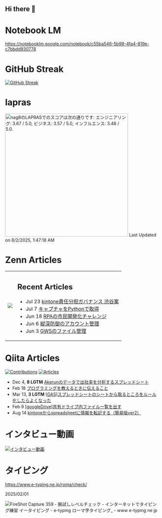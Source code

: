 ## Hi there 👋

<!--https://github.com/antonkomarev/github-profile-views-counter-->
# Notebook LM
https://notebooklm.google.com/notebook/c55ba546-5b98-4fa4-819e-c7bbdd930778

# GitHub Streak
[![GitHub Streak](https://github-readme-streak-stats.herokuapp.com?user=nag8&theme=transparent&hide_border=true&date_format=%5BY.%5Dn.j)](https://git.io/streak-stats)

# lapras
<!--START_SECTION:lapras-card-->
<p ><a href="https://lapras.com/public/nag8" target="_blank" rel="noopener noreferrer"><img alt="nag8のLAPRASでのスコアは次の通りです: エンジニアリング: 3.67 / 5.0, ビジネス: 3.57 / 5.0, インフルエンス: 3.48 / 5.0." src="https://lapras-card-generator.vercel.app/api/svg?e=3.67&b=3.57&i=3.48&b1=%23020E27&b2=%230E5593&i1=%23030E21&i2=%231688BF&l=ja" width="400" ></a>  
Last Updated on 8/2/2025, 1:47:18 AM</p>
<!--END_SECTION:lapras-card-->

# Zenn Articles
<table>
  <td valign="center">
    <img src="https://github-readme-blog-score-shota1995m.vercel.app/api/get_zenn_score?zennId=nag8">
  </td>
  <td valign="center">
<h2>Recent Articles</h2>
    
<!-- profile updater begin: zenn -->
- Jul 23 [kintone責任分担ガバナンス 渋谷案](https://zenn.dev/nag8/articles/3acf8e76cf812c)
- Jul 7 [キャプチャをPythonで取得](https://zenn.dev/nag8/articles/0b914da0139b71)
- Jun 18 [RPAの市民開発化チャレンジ](https://zenn.dev/lancers/articles/326c2db07efb10)
- Jun 6 [縦深防御のアカウント管理](https://zenn.dev/nag8/articles/49aee1b99256ae)
- Jun 3 [GWSのファイル管理](https://zenn.dev/nag8/articles/054bc4624940a5)
<!-- profile updater end: zenn -->

  </td>
</table>

# Qiita Articles
<p align="left">
  <a href="https://qiita.com/nintia8"><img src="https://badgen.org/img/qiita/nintia8/contributions?style=for-the-badge" alt="Contributions" /></a>
  <a href="https://qiita.com/nintia8"><img src="https://badgen.org/img/qiita/nintia8/articles?style=for-the-badge" alt="Articles" /></a>
</p>

<!-- profile updater begin: qiita -->
- Dec 4, **8 LGTM** [Akerunのデータで出社率を分析するスプレッドシート](https://qiita.com/nintia8/items/1a3cb0d1295582e6c142)
- Feb 18 [プログラミングを教えるときに伝えること](https://qiita.com/nintia8/items/5909af9eb50c01ec6e2c)
- Mar 13, **3 LGTM** [[GAS]スプレッドシートのシートから取るところをルール化したらよくなった](https://qiita.com/nintia8/items/8b5e5b22533b7091b974)
- Feb 9 [[googleDrive]共有ドライブ内ファイル一覧を出す](https://qiita.com/nintia8/items/dc1f34127a74bce3cc61)
- Aug 14 [kintoneからspreadsheetに情報を転記する（簡易版ver2）](https://qiita.com/nintia8/items/1dc8ba862f4687cd83be)
<!-- profile updater end: qiita -->



# インタビュー動画
[![インタビュー動画](https://github.com/user-attachments/assets/0a607852-8767-46ed-981c-da9612745a77)](https://www.youtube.com/watch?v=z0SGMElT6jI)

# タイピング
https://www.e-typing.ne.jp/roma/check/

2025/02/01

![FireShot Capture 359 - 腕試しレベルチェック - インターネットでタイピング練習 イータイピング - e-typing ローマ字タイピング_ - www e-typing ne jp](https://github.com/user-attachments/assets/e6443ceb-6c58-4e80-bee0-5fbb89346ade)

<!--
**nag8/nag8** is a ✨ _special_ ✨ repository because its `README.md` (this file) appears on your GitHub profile.

Here are some ideas to get you started:

- 🔭 I’m currently working on ...
- 🌱 I’m currently learning ...
- 👯 I’m looking to collaborate on ...
- 🤔 I’m looking for help with ...
- 💬 Ask me about ...
- 📫 How to reach me: ...
- 😄 Pronouns: ...
- ⚡ Fun fact: ...
-->
